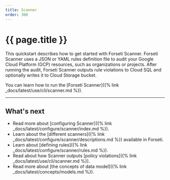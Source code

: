 ```yaml
---
title: Scanner
order: 300
---
```


# {{ page.title }}

This quickstart describes how to get started with Forseti Scanner. Forseti
Scanner uses a JSON or YAML rules definition file to audit your Google Cloud
Platform (GCP) resources, such as organizations or projects. After running the
audit, Forseti Scanner outputs rule violations to Cloud SQL and optionally
writes it to Cloud Storage bucket.

You can learn how to run the [Forseti Scanner]({% link _docs/latest/use/cli/scanner.md %}).

---

## What's next

* Read more about [configuring Scanner]({% link _docs/latest/configure/scanner/index.md %}).
* Learn about the [different scanners]({% link _docs/latest/configure/scanner/descriptions.md %}) available in Forseti.
* Learn about [defining rules]({% link _docs/latest/configure/scanner/rules.md %}).
* Read about how Scanner outputs [policy violations]({% link _docs/latest/use/cli/scanner.md %}).
* Read more about [the concepts of data model]({% link _docs/latest/concepts/models.md %}).
